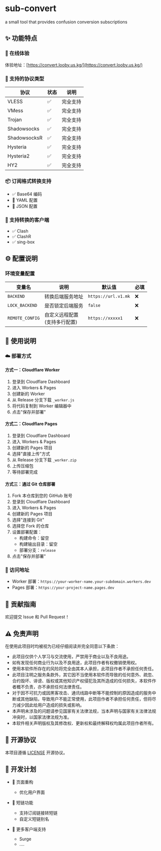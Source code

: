 # sub-convert

a small tool that provides confusion conversion subscriptions

## ✨ 功能特点

### 📌 在线体验

体验地址：[https://convert.looby.us.kg/](https://convert.looby.us.kg/)

### 📌 支持的协议类型

| 协议         | 状态 | 说明     |
| ------------ | ---- | -------- |
| VLESS        | ✅   | 完全支持 |
| VMess        | ✅   | 完全支持 |
| Trojan       | ✅   | 完全支持 |
| Shadowsocks  | ✅   | 完全支持 |
| ShadowsocksR | ✅   | 完全支持 |
| Hysteria     | ✅   | 完全支持 |
| Hysteria2    | ✅   | 完全支持 |
| HY2          | ✅   | 完全支持 |

### 📦 订阅格式转换支持

- ✅ Base64 编码
- 🚧 YAML 配置
- 🚧 JSON 配置

### 🔄 支持转换的客户端

- ✅ Clash
- ✅ ClashR
- ✅ sing-box

## ⚙️ 配置说明

### 环境变量配置

| 变量名          | 说明                             | 默认值              | 必填 |
| --------------- | -------------------------------- | ------------------- | ---- |
| `BACKEND`       | 转换后端服务地址                 | `https://url.v1.mk` | ❌   |
| `LOCK_BACKEND`  | 是否锁定后端服务                 | `false`             | ❌   |
| `REMOTE_CONFIG` | 自定义远程配置<br>(支持多行配置) | `https://xxxxx1`    | ❌   |

## 📝 使用说明

### ☁️ 部署方式

#### 方式一：Cloudflare Worker

1. 登录到 Cloudflare Dashboard
2. 进入 Workers & Pages
3. 创建新的 Worker
4. 从 Release 分支下载 `_worker.js`
5. 将代码复制到 Worker 编辑器中
6. 点击"保存并部署"

#### 方式二：Cloudflare Pages

1. 登录到 Cloudflare Dashboard
2. 进入 Workers & Pages
3. 创建新的 Pages 项目
4. 选择"直接上传"方式
5. 从 Release 分支下载 `_worker.zip`
6. 上传压缩包
7. 等待部署完成

#### 方式三：通过 Git 仓库部署

1. Fork 本仓库到您的 GitHub 账号
2. 登录到 Cloudflare Dashboard
3. 进入 Workers & Pages
4. 创建新的 Pages 项目
5. 选择"连接到 Git"
6. 选择您 Fork 的仓库
7. 设置部署配置：
    - 构建命令：留空
    - 构建输出目录：留空
    - 部署分支：`release`
8. 点击"保存并部署"

### 🔗 访问地址

- Worker 部署：`https://your-worker-name.your-subdomain.workers.dev`
- Pages 部署：`https://your-project-name.pages.dev`

## 🤝 贡献指南

欢迎提交 Issue 和 Pull Request！

## ⚠️ 免责声明

在使用此项目时均被视为已经仔细阅读并完全同意以下条款：

- 此项目仅供个人学习与交流使用，严禁用于商业以及不良用途。
- 如有发现任何商业行为以及不良用途，此项目作者有权撤销使用权。
- 使用本软件所存在的风险将完全由其本人承担，此项目作者不承担任何责任。
- 此项目注明之服务条款外，其它因不当使用本软件而导致的任何意外、疏忽、合约毁坏、诽谤、版权或其他知识产权侵犯及其所造成的任何损失，本软件作者概不负责，亦不承担任何法律责任。
- 对于因不可抗力或因黑客攻击、通讯线路中断等不能控制的原因造成的服务中断或其他缺陷，导致用户不能正常使用，此项目作者不承担任何责任，但将尽力减少因此给用户造成的损失或影响。
- 本声明未涉及的问题请参见国家有关法律法规，当本声明与国家有关法律法规冲突时，以国家法律法规为准。
- 本软件相关声明版权及其修改权、更新权和最终解释权均属此项目作者所有。

## 📄 开源协议

本项目遵循 [LICENSE](./LICENSE) 开源协议。

## 🚀 开发计划

- 📱 页面重构

    - 优化用户界面

- 🔗 短链功能

    - 支持订阅链接转短链
    - 自定义短链别名

- 🔄 更多客户端支持
    - Surge
    - ....
